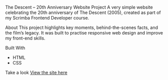 The Descent – 20th Anniversary Website Project
A very simple website celebrating the 20th anniversary of The Descent (2005), created as part of my Scrimba Frontend Developer course.

About
This project highlights key moments, behind-the-scenes facts, and the film’s legacy. It was built to practise responsive web design and improve my front-end skills.



Built With
- HTML
- CSS


Take a look
[View the site here](https://creative-sprite-64b233.netlify.app/)

